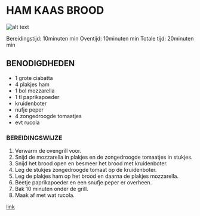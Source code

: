 # HAM KAAS BROOD

![alt text](https://www.lekkerensimpel.com/wp-content/uploads/2023/01/588A2309.jpg)

Bereidingstijd: 10minuten min
Oventijd: 10minuten min
Totale tijd: 20minuten min

## BENODIGDHEDEN

* 1 grote ciabatta
* 4 plakjes ham
* 1 bol mozzarella
* 1 tl paprikapoeder
* kruidenboter
* nufje peper
* 4 zongedroogde tomaatjes
* evt rucola
  
### BEREIDINGSWIJZE

1. Verwarm de ovengrill voor.
2. Snijd de mozzarella in plakjes en de zongedroogde tomaatjes in stukjes.
3. Snijd het brood open en besmeer het brood met kruidenboter.
4. Leg de stukjes zongedroogde tomaat op de kruidenboter.
5. Leg de plakjes ham op het brood en daarna de plakjes mozzarella.
6. Beetje paprikapoeder en een snufje peper er overheen.
7. Bak 10 minuten onder de grill.
8. Maak af met wat rucola.

[link](https://www.lekkerensimpel.com/ham-kaas-brood/)

